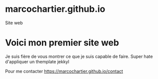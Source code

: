 # marcochartier.github.io
Site web

# Voici mon premier site web

Je suis fière de vous montrer ce que je suis capable de faire. 
Super hate d'appliquer un themplate jekkyl 

Pour me contacter https://marcochartier.github.io/contact
